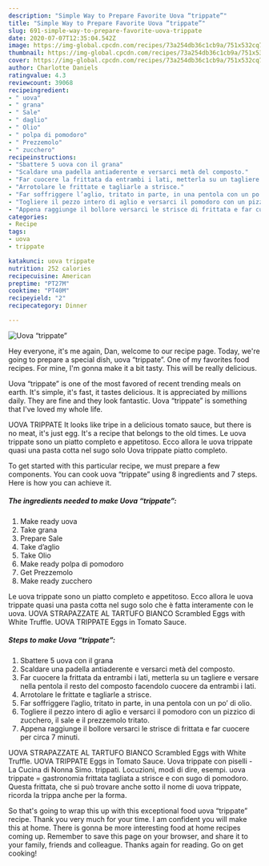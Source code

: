 ```yaml
---
description: "Simple Way to Prepare Favorite Uova “trippate”"
title: "Simple Way to Prepare Favorite Uova “trippate”"
slug: 691-simple-way-to-prepare-favorite-uova-trippate
date: 2020-07-07T12:35:04.542Z
image: https://img-global.cpcdn.com/recipes/73a254db36c1cb9a/751x532cq70/uova-trippate-recipe-main-photo.jpg
thumbnail: https://img-global.cpcdn.com/recipes/73a254db36c1cb9a/751x532cq70/uova-trippate-recipe-main-photo.jpg
cover: https://img-global.cpcdn.com/recipes/73a254db36c1cb9a/751x532cq70/uova-trippate-recipe-main-photo.jpg
author: Charlotte Daniels
ratingvalue: 4.3
reviewcount: 39068
recipeingredient:
- " uova"
- " grana"
- " Sale"
- " daglio"
- " Olio"
- " polpa di pomodoro"
- " Prezzemolo"
- " zucchero"
recipeinstructions:
- "Sbattere 5 uova con il grana"
- "Scaldare una padella antiaderente e versarci metà del composto."
- "Far cuocere la frittata da entrambi i lati, metterla su un tagliere e versare nella pentola il resto del composto facendolo cuocere da entrambi i lati."
- "Arrotolare le frittate e tagliarle a strisce."
- "Far soffriggere l’aglio, tritato in parte, in una pentola con un po’ di olio."
- "Togliere il pezzo intero di aglio e versarci il pomodoro con un pizzico di zucchero, il sale e il prezzemolo tritato."
- "Appena raggiunge il bollore versarci le strisce di frittata e far cuocere per circa 7 minuti."
categories:
- Recipe
tags:
- uova
- trippate

katakunci: uova trippate 
nutrition: 252 calories
recipecuisine: American
preptime: "PT27M"
cooktime: "PT40M"
recipeyield: "2"
recipecategory: Dinner

---
```



![Uova “trippate”](https://img-global.cpcdn.com/recipes/73a254db36c1cb9a/751x532cq70/uova-trippate-recipe-main-photo.jpg)

Hey everyone, it's me again, Dan, welcome to our recipe page. Today, we're going to prepare a special dish, uova “trippate”. One of my favorites food recipes. For mine, I'm gonna make it a bit tasty. This will be really delicious.

Uova “trippate” is one of the most favored of recent trending meals on earth. It's simple, it's fast, it tastes delicious. It is appreciated by millions daily. They are fine and they look fantastic. Uova “trippate” is something that I've loved my whole life.

UOVA TRIPPATE It looks like tripe in a delicious tomato sauce, but there is no meat, it&#39;s just egg. It&#39;s a recipe that belongs to the old times. Le uova trippate sono un piatto completo e appetitoso. Ecco allora le uova trippate quasi una pasta cotta nel sugo solo Uova trippate piatto completo.


To get started with this particular recipe, we must prepare a few components. You can cook uova “trippate” using 8 ingredients and 7 steps. Here is how you can achieve it.

<!--inarticleads1-->

##### The ingredients needed to make Uova “trippate”:

1. Make ready  uova
1. Take  grana
1. Prepare  Sale
1. Take  d’aglio
1. Take  Olio
1. Make ready  polpa di pomodoro
1. Get  Prezzemolo
1. Make ready  zucchero


Le uova trippate sono un piatto completo e appetitoso. Ecco allora le uova trippate quasi una pasta cotta nel sugo solo che è fatta interamente con le uova. UOVA STRAPAZZATE AL TARTUFO BIANCO Scrambled Eggs with White Truffle. UOVA TRIPPATE Eggs in Tomato Sauce. 

<!--inarticleads2-->

##### Steps to make Uova “trippate”:

1. Sbattere 5 uova con il grana
1. Scaldare una padella antiaderente e versarci metà del composto.
1. Far cuocere la frittata da entrambi i lati, metterla su un tagliere e versare nella pentola il resto del composto facendolo cuocere da entrambi i lati.
1. Arrotolare le frittate e tagliarle a strisce.
1. Far soffriggere l’aglio, tritato in parte, in una pentola con un po’ di olio.
1. Togliere il pezzo intero di aglio e versarci il pomodoro con un pizzico di zucchero, il sale e il prezzemolo tritato.
1. Appena raggiunge il bollore versarci le strisce di frittata e far cuocere per circa 7 minuti.


UOVA STRAPAZZATE AL TARTUFO BIANCO Scrambled Eggs with White Truffle. UOVA TRIPPATE Eggs in Tomato Sauce. Uova trippate con piselli - La Cucina di Nonna Simo. trippati. Locuzioni, modi di dire, esempi. uova trippate = gastronomia frittata tagliata a strisce e con sugo di pomodoro. Questa frittata, che si può trovare anche sotto il nome di uova trippate, ricorda la trippa anche per la forma. 

So that's going to wrap this up with this exceptional food uova “trippate” recipe. Thank you very much for your time. I am confident you will make this at home. There is gonna be more interesting food at home recipes coming up. Remember to save this page on your browser, and share it to your family, friends and colleague. Thanks again for reading. Go on get cooking!
